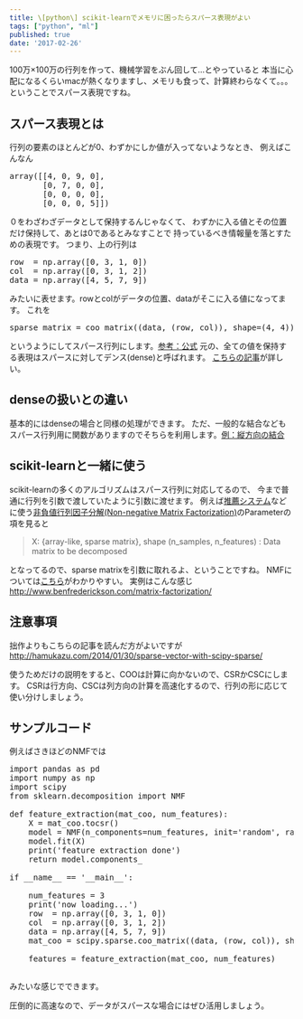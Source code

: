 ```yaml
---
title: \[python\] scikit-learnでメモリに困ったらスパース表現がよい
tags: ["python", "ml"]
published: true
date: '2017-02-26'
---
```



100万×100万の行列を作って、機械学習をぶん回して…とやっていると
本当に心配になるくらいmacが熱くなりますし、メモリも食って、計算終わらなくて。。。
ということでスパース表現ですね。

## スパース表現とは

行列の要素のほとんどが0、わずかにしか値が入ってないようなとき、
例えばこんなん

<pre class="lang:python decode:true " title="matrix">array([[4, 0, 9, 0],
       [0, 7, 0, 0],
       [0, 0, 0, 0],
       [0, 0, 0, 5]])</pre>

０をわざわざデータとして保持するんじゃなくて、
わずかに入る値とその位置だけ保持して、あとは0であるとみなすことで
持っているべき情報量を落とすための表現です。
つまり、上の行列は

<pre class="lang:python decode:true " title="matrix">row  = np.array([0, 3, 1, 0])
col  = np.array([0, 3, 1, 2])
data = np.array([4, 5, 7, 9])
</pre>

みたいに表せます。rowとcolがデータの位置、dataがそこに入る値になってます。
これを

<pre class="lang:python decode:true " title="matrix">sparse_matrix = coo_matrix((data, (row, col)), shape=(4, 4))
</pre>

というようにしてスパース行列にします。[参考：公式](https://docs.scipy.org/doc/scipy-0.18.1/reference/generated/scipy.sparse.coo_matrix.html#scipy.sparse.coo_matrix)
元の、全ての値を保持する表現はスパースに対してデンス(dense)と呼ばれます。
[こちらの記事](http://qiita.com/kazk1018/items/c338b2883b4a58298bcf)が詳しい。

## denseの扱いとの違い

基本的にはdenseの場合と同様の処理ができます。
ただ、一般的な結合などもスパース行列用に関数がありますのでそちらを利用します。[例：縦方向の結合](https://docs.scipy.org/doc/scipy/reference/generated/scipy.sparse.vstack.html)

## scikit-learnと一緒に使う

scikit-learnの多くのアルゴリズムはスパース行列に対応してるので、
今まで普通に行列を引数で渡していたように引数に渡せます。
例えば[推薦システム](http://www.kamishima.net/archive/recsys.pdf)などに使う[非負値行列因子分解(Non-negative Matrix Factorization)](http://scikit-learn.org/stable/modules/generated/sklearn.decomposition.NMF.html)のParameterの項を見ると

> X: {array-like, sparse matrix}, shape (n_samples, n_features) : Data matrix to be decomposed

となってるので、sparse matrixを引数に取れるよ、ということですね。
NMFについては[こちら](http://qiita.com/takechanman/items/6d1f65f94f7aaa016377)がわかりやすい。
実例はこんな感じ　http://www.benfrederickson.com/matrix-factorization/

## 注意事項

拙作よりもこちらの記事を読んだ方がよいですが
http://hamukazu.com/2014/01/30/sparse-vector-with-scipy-sparse/

使うためだけの説明をすると、COOは計算に向かないので、CSRかCSCにします。
CSRは行方向、CSCは列方向の計算を高速化するので、行列の形に応じて使い分けしましょう。

## サンプルコード

例えばさきほどのNMFでは

<pre class="lang:python decode:true " title="matrix">import pandas as pd
import numpy as np
import scipy
from sklearn.decomposition import NMF

def feature_extraction(mat_coo, num_features):
    X = mat_coo.tocsr()
    model = NMF(n_components=num_features, init='random', random_state=0)
    model.fit(X)
    print('feature extraction done')
    return model.components_

if __name__ == '__main__':

    num_features = 3
    print('now loading...')
    row  = np.array([0, 3, 1, 0])
    col  = np.array([0, 3, 1, 2])
    data = np.array([4, 5, 7, 9])
    mat_coo = scipy.sparse.coo_matrix((data, (row, col)), shape=(4, 4))

    features = feature_extraction(mat_coo, num_features)

</pre>

みたいな感じでできます。

圧倒的に高速なので、データがスパースな場合にはぜひ活用しましょう。